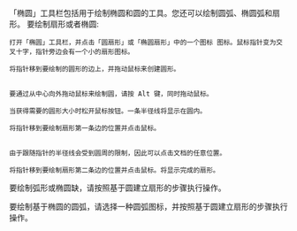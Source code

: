 「椭圆」工具栏包括用于绘制椭圆和圆的工具。您还可以绘制圆弧、椭圆弧和扇形。
要绘制扇形或者椭圆:

    打开「椭圆」工具栏，并点击「圆扇形」或「椭圆扇形」中的一个图标 图标。鼠标指针变为交叉十字，指针旁边会有一个小的扇形图标。

    将指针移到要绘制的圆形的边上，并拖动鼠标来创建圆形。
    

    要通过从中心向外拖动鼠标来绘制圆，请按 Alt 键，同时拖动鼠标。

    当获得需要的圆形大小时松开鼠标按钮。一条半径线将显示在圆内。

    将指针移到要绘制扇形第一条边的位置并点击鼠标。
  

    由于跟随指针的半径线会受到圆周的限制，因此可以点击文档的任意位置。

    将指针移到要绘制扇形第二条边的位置并点击鼠标。将显示完成的扇形。

要绘制弧形或椭圆缺，请按照基于圆建立扇形的步骤执行操作。

要绘制基于椭圆的圆弧，请选择一种圆弧图标，并按照基于圆建立扇形的步骤执行操作。
